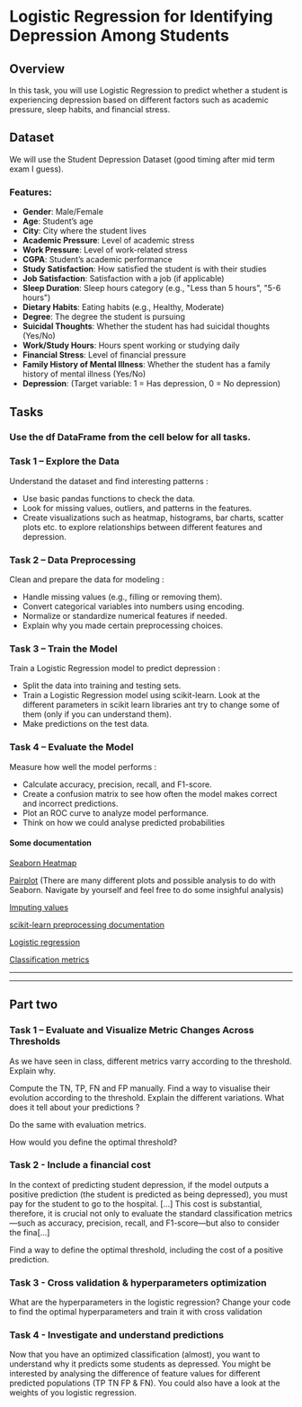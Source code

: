 # Logistic Regression for Identifying Depression Among Students

## Overview
In this task, you will use Logistic Regression to predict whether a student is experiencing depression based on different factors such as academic pressure, sleep habits, and financial stress.

## Dataset
We will use the Student Depression Dataset (good timing after mid term exam I guess).

### Features:
- **Gender**: Male/Female
- **Age**: Student’s age
- **City**: City where the student lives
- **Academic Pressure**: Level of academic stress
- **Work Pressure**: Level of work-related stress
- **CGPA**: Student’s academic performance
- **Study Satisfaction**: How satisfied the student is with their studies
- **Job Satisfaction**: Satisfaction with a job (if applicable)
- **Sleep Duration**: Sleep hours category (e.g., "Less than 5 hours", "5-6 hours")
- **Dietary Habits**: Eating habits (e.g., Healthy, Moderate)
- **Degree**: The degree the student is pursuing
- **Suicidal Thoughts**: Whether the student has had suicidal thoughts (Yes/No)
- **Work/Study Hours**: Hours spent working or studying daily
- **Financial Stress**: Level of financial pressure
- **Family History of Mental Illness**: Whether the student has a family history of mental illness (Yes/No)
- **Depression**: (Target variable: 1 = Has depression, 0 = No depression)

## Tasks
### **Use the df DataFrame from the cell below for all tasks.**
### Task 1 – Explore the Data
Understand the dataset and find interesting patterns :
- Use basic pandas functions to check the data.
- Look for missing values, outliers, and patterns in the features.
- Create visualizations such as heatmap, histograms, bar charts, scatter plots etc. to explore relationships between different features and depression.

### Task 2 – Data Preprocessing
Clean and prepare the data for modeling : 
- Handle missing values (e.g., filling or removing them). 
- Convert categorical variables into numbers using encoding. 
- Normalize or standardize numerical features if needed.
- Explain why you made certain preprocessing choices.

### Task 3 – Train the Model
Train a Logistic Regression model to predict depression : 
- Split the data into training and testing sets.
- Train a Logistic Regression model using scikit-learn. Look at the different parameters in scikit learn libraries ant try to change some of them (only if you can understand them).
- Make predictions on the test data.

### Task 4 – Evaluate the Model
Measure how well the model performs : 
- Calculate accuracy, precision, recall, and F1-score.
- Create a confusion matrix to see how often the model makes correct and incorrect predictions.
- Plot an ROC curve to analyze model performance.
- Think on how we could analyse predicted probabilities

#### Some documentation 

[Seaborn Heatmap](https://seaborn.pydata.org/generated/seaborn.heatmap.html)

[Pairplot](https://seaborn.pydata.org/generated/seaborn.pairplot.html)
(There are many different plots and possible analysis to do with Seaborn. Navigate by yourself and feel free to do some insighful analysis)

[Imputing values](https://scikit-learn.org/stable/modules/impute.html)

[scikit-learn preprocessing documentation](https://scikit-learn.org/stable/modules/preprocessing.html)

[Logistic regression](https://scikit-learn.org/stable/modules/generated/sklearn.linear_model.LogisticRegression.html)

[Classification metrics](https://scikit-learn.org/stable/modules/model_evaluation.html#classification-metrics)

---
---

## Part two

### Task 1 – Evaluate and Visualize Metric Changes Across Thresholds
As we have seen in class, different metrics varry according to the threshold. Explain why.

Compute the TN, TP, FN and FP manually. 
Find a way to visualise their evolution according to the threshold. 
Explain the different variations. What does it tell about your predictions ?

Do the same with evaluation metrics.

How would you define the optimal threshold? 

### Task 2 - Include a financial cost
In the context of predicting student depression, if the model outputs a positive prediction (the student is predicted as being depressed), you must pay for the student to go to the hospital. [...]
This cost is substantial, therefore, it is crucial not only to evaluate the standard classification metrics—such as accuracy, precision, recall, and F1-score—but also to consider the fina[...]

Find a way to define the optimal threshold, including the cost of a positive prediction.

### Task 3 - Cross validation & hyperparameters optimization
What are the hyperparameters in the logistic regression? 
Change your code to find the optimal hyperparameters and train it with cross validation

### Task 4 - Investigate and understand predictions
Now that you have an optimized classification (almost), you want to understand why it predicts some students as depressed.
You might be interested by analysing the difference of feature values for different predicted populations (TP TN FP & FN).
You could also have a look at the weights of you logistic regression.